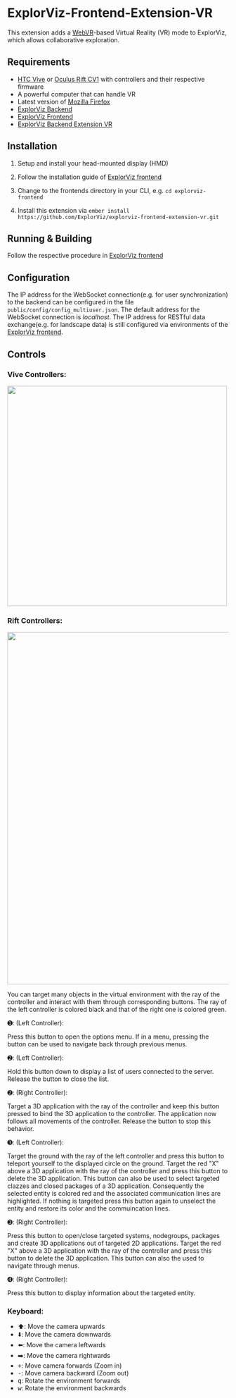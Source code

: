 # ExplorViz-Frontend-Extension-VR

This extension adds a [WebVR](https://webvr.info/)-based Virtual Reality (VR) mode to ExplorViz, which allows collaborative exploration.

## Requirements
- [HTC Vive](https://www.vive.com) or [Oculus Rift CV1](https://www.oculus.com/rift/) with controllers and their respective firmware
- A powerful computer that can handle VR
- Latest version of [Mozilla Firefox](https://www.mozilla.org/)
- [ExplorViz Backend](https://github.com/ExplorViz/explorviz-backend)
- [ExplorViz Frontend](https://github.com/ExplorViz/explorviz-frontend)
- [ExplorViz Backend Extension VR](https://github.com/ExplorViz/explorviz-backend-extension-vr)

## Installation

1. Setup and install your head-mounted display (HMD)

2. Follow the installation guide of [ExplorViz frontend](https://github.com/ExplorViz/explorviz-frontend#development)

3. Change to the frontends directory in your CLI, e.g. `cd explorviz-frontend`

4. Install this extension via `ember install https://github.com/ExplorViz/explorviz-frontend-extension-vr.git`

## Running & Building

Follow the respective procedure in [ExplorViz frontend](https://github.com/ExplorViz/explorviz-frontend#running--development)

## Configuration

The IP address for the WebSocket connection(e.g. for user synchronization) to the backend can be configured in the file `public/config/config_multiuser.json`. The default address for the WebSocket connection is *localhost*.
The IP address for RESTful data exchange(e.g. for landscape data) is still configured via environments of the [ExplorViz frontend](https://github.com/ExplorViz/explorviz-frontend#running--development).


## Controls

### Vive Controllers:
<p align="left">
  <img src="https://github.com/ExplorViz/Docs/blob/master/images/vive_controller.png" width="500"/>
</p>

### Rift Controllers:
<p align="left">
  <img src="https://github.com/ExplorViz/Docs/blob/master/images/oculus_controllers.png" width="800"/>
</p>
You can target many objects in the virtual environment with the ray of the controller and interact with them through corresponding buttons. 
The ray of the left controller is colored black and that of the right one is colored green.
<p></p>

&#10122;:
(Left Controller):

Press this button to open the options menu. If in a menu, pressing the button can be used to navigate back through previous menus.

&#10123;:
(Left Controller):

Hold this button down to display a list of users connected to the server. Release the button to close the list.

&#10123;:
(Right Controller):

Target a 3D application with the ray of the controller and
keep this button pressed to bind the 3D application to the controller. The application now follows all movements of the controller. Release the button to stop this behavior.

&#10124;: 
(Left Controller):

Target the ground with the ray of the left controller and
press this button to teleport yourself to the displayed circle on the ground. Target the red "X" above a 3D application with the ray of the controller and press this button to delete the 3D application.
This button can also be used to select targeted clazzes and closed packages of a 3D application. Consequently the selected entity is colored red and the associated communication lines are highlighted. If nothing is targeted press this button again to unselect the entity and restore its color and the commuincation lines.

&#10124;:
(Right Controller):

Press this button to open/close targeted systems, nodegroups, packages and
create 3D applications out of targeted 2D applications. 
Target the red "X" above a 3D application with the ray of the controller and press this button to delete the 3D application.
This button can also the used to navigate through menus.

&#10125;:
(Right Controller):

Press this button to display information about the targeted entity.

### Keyboard:

- :arrow_up:: Move the camera upwards 
- :arrow_down:: Move the camera downwards 
- :arrow_left:: Move the camera leftwards
- :arrow_right:: Move the camera rightwards
- <kbd>+</kbd>: Move camera forwards (Zoom in)
- <kbd>-</kbd>: Move camera backward (Zoom out)
- <kbd>q</kbd>: Rotate the environment forwards
- <kbd>w</kbd>: Rotate the environment backwards
